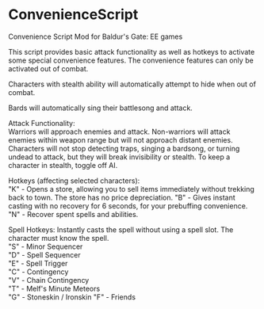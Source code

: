 # ConvenienceScript
Convenience Script Mod for Baldur's Gate: EE games

This script provides basic attack functionality as well as hotkeys to activate some special convenience features. The convenience features can only be activated out of combat.  

Characters with stealth ability will automatically attempt to hide when out of combat.  

Bards will automatically sing their battlesong and attack.  

Attack Functionality:  
Warriors will approach enemies and attack. Non-warriors will attack enemies within weapon range but will not approach distant enemies. Characters will not stop detecting traps, singing a bardsong, or turning undead to attack, but they will break invisibility or stealth. To keep a character in stealth, toggle off AI.  

Hotkeys (affecting selected characters):  
"K" - Opens a store, allowing you to sell items immediately without trekking back to town. The store has no price depreciation.
"B" - Gives instant casting with no recovery for 6 seconds, for your prebuffing convenience.
"N" - Recover spent spells and abilities.  

Spell Hotkeys:
Instantly casts the spell without using a spell slot.  The character must know the spell.  
"S" - Minor Sequencer  
"D" - Spell Sequencer  
"E" - Spell Trigger  
"C" - Contingency  
"V" - Chain Contingency  
"T" - Melf's Minute Meteors  
"G" - Stoneskin / Ironskin
"F" - Friends  
